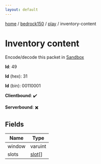 ```yaml
---
layout: default
---
```


[home](/)  /  [bedrock150](/protocol/bedrock150)  /  [play](/protocol/bedrock150/play)  /  inventory-content

# Inventory content

Encode/decode this packet in [Sandbox](../../../sandbox/bedrock150#play.inventory_content)

**Id**: 49

**Id** (hex): 31

**Id** (bin): 00110001

**Clientbound**: ✔️

**Serverbound**: ✖️

## Fields

Name | Type
---|---
window | varuint
slots | [slot](/protocol/bedrock150/types/slot)[]
